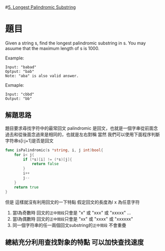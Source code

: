 #[5. Longest Palindromic Substring](https://leetcode.com/problems/longest-palindromic-substring/)

# 題目
Given a string s, find the longest palindromic substring in s. You may asuume that the maximum length of s is 1000.

Example:
```
Input: "babad"
Optput: "bab"
Note: "aba" is also valid answer.
```
Exmaple:
```
Input: "cbbd"
Output: "bb"
```

## 解題思路
題目要求尋找字符中的最常回文
palindromic 是回文，也就是一個字串從前面念過去和從後面念過來是相同的，也就是左右對稱
當然 我們可以使用下面程序判斷字符串s[i:j+1]是否是回文
```go
func isPalindromic(s *string, i, j int)bool{
    for i< j{
        if (*s)[i] != (*s)[j]{
            return false
        }
        i++
        j--
    }
    return true
}
```
但是 這樣就沒有利用回文的一下特點 假定回文的長度為l x 為任意字符
1. 當l為奇數時 回文的`正中間段`只會是 "x" 或 "xxx" 或 "xxxxx" ...
2. 當l為偶數時 回文的`正中間段`只會是 "xx" 或 "xxxx" 或 "xxxxxx"
3. 同一個字符串的任一兩個回文substring的`正中間段` 不會重疊

## 總結充分利用查找對象的特點 可以加快查找速度